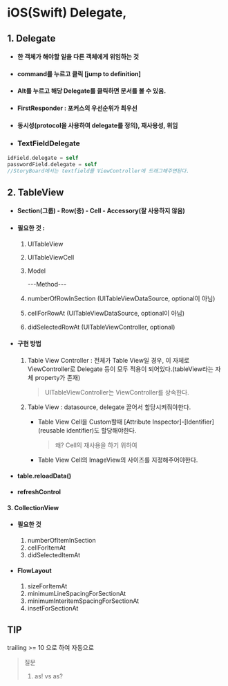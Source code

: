 # iOS(Swift) Delegate, 

## 1. Delegate

- #### 한 객체가 해야할 일을 다른 객체에게 위임하는 것


- #### command를 누르고 클릭 [jump to definition] 


- #### Alt를 누르고 해당 Delegate를 클릭하면 문서를 볼 수 있음.

- #### FirstResponder : 포커스의 우선순위가 최우선

- #### 동시성(protocol을 사용하여 delegate를 정의), 재사용성, 위임


- ### TextFieldDelegate

```Swift
idField.delegate = self
passwordField.delegate = self
//StoryBoard에서는 textfield를 ViewController에 드래그해주면된다.
```

## 2. TableView

- #### Section(그룹) - Row(층) - Cell - Accessory(잘 사용하지 않음)

- #### 필요한 것 :

  1. UITableView

  2. UITableViewCell

  3. Model

     ---Method---

  4. numberOfRowInSection (UITableViewDataSource, optional이 아님)

  5. cellForRowAt (UITableViewDataSource, optional이 아님)

  6. didSelectedRowAt (UITableViewController, optional)

- #### 구현 방법

  1. Table View Controller : 전체가 Table View일 경우, 이 자체로 ViewController로 Delegate 등이 모두 적용이 되어있다.(tableView라는 자체 property가 존재)

     > UITableViewController는 ViewController를 상속한다.

  2. Table View : datasource, delegate 끌어서 할당시켜줘야한다.

     - Table View Cell을 Custom할때 [Attribute Inspector]-[Identifier] (reusable identifier)도 할당해야한다.

       > 왜? Cell의 재사용을 하기 위하여


     - Table View Cell의 ImageView의 사이즈를 지정해주어야한다.

- #### table.reloadData()

- #### refreshControl

#### 3. CollectionView

- #### 필요한 것

  1. numberOfItemInSection
  2. cellForItemAt
  3. didSelectedItemAt

- #### FlowLayout

  1. sizeForItemAt
  2. minimumLineSpacingForSectionAt
  3. minimumInteritemSpacingForSectionAt
  4. insetForSectionAt

## TIP

trailing >= 10 으로 하여 자동으로



> 질문
>
> 1. as! vs as?